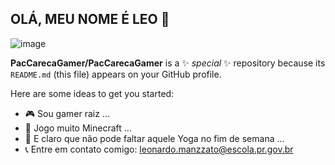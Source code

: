 ## OLÁ, MEU NOME É LEO 👋

![image](https://media.tenor.com/R_DYAHuCZe0AAAAi/steve-steve-dance.gif)


**PacCarecaGamer/PacCarecaGamer** is a ✨ _special_ ✨ repository because its `README.md` (this file) appears on your GitHub profile.

Here are some ideas to get you started:

- 🎮 Sou gamer raiz ...
- 🏀 Jogo muito Minecraft ...
- 👯 E claro que não pode faltar aquele Yoga no fim de semana ...
- 📞 Entre em contato comigo: leonardo.manzzato@escola.pr.gov.br

